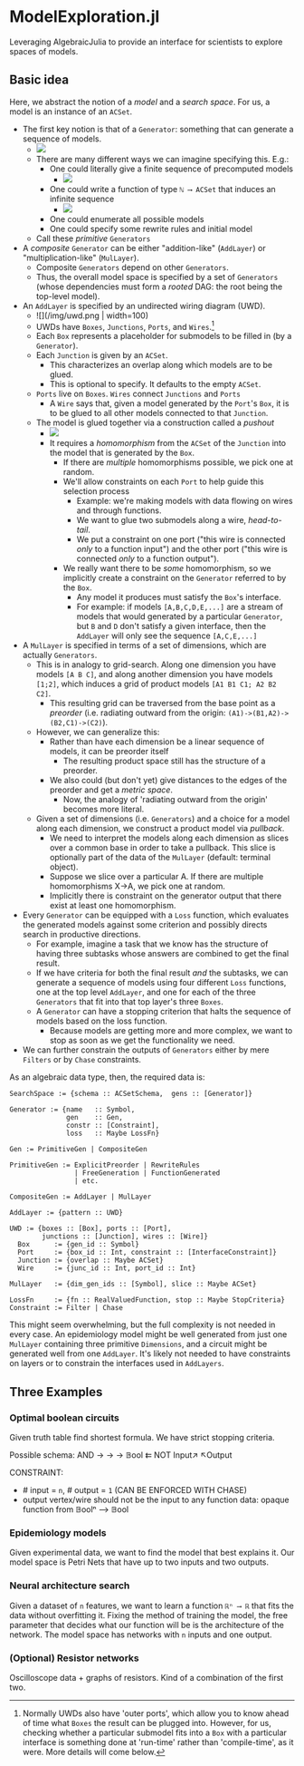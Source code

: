 # ModelExploration.jl
Leveraging AlgebraicJulia to provide an interface for scientists to explore spaces of models.

## Basic idea

Here, we abstract the notion of a *model* and a *search space*. For us, a model is an instance of an `ACSet`.

- The first key notion is that of a `Generator`: something that can generate a sequence of models.
   - ![](/img/gen.png)
   - There are many different ways we can imagine specifying this. E.g.:
       - One could literally give a finite sequence of precomputed models
           - ![](/img/preorder.png)
       - One could write a function of type `ℕ ⟶ ACSet` that induces an infinite sequence
           - ![](/img/Ncity.png)
       - One could enumerate all possible models
       - One could specify some rewrite rules and initial model
    - Call these *primitive* `Generators`
- A *composite* `Generator` can be either "addition-like" (`AddLayer`) or "multiplication-like" (`MulLayer`).
    - Composite `Generators` depend on other `Generators`.
    - Thus, the overall model space is specified by a set of `Generators` (whose dependencies must form a *rooted* DAG: the root being the top-level model).
- An `AddLayer` is specified by an undirected wiring diagram (UWD).
   - ![](/img/uwd.png | width=100)
   - UWDs have `Boxes`, `Junctions`, `Ports`, and `Wires`.[^1]
   - Each `Box` represents a placeholder for submodels to be filled in (by a `Generator`).
   - Each `Junction` is given by an `ACSet`.
       - This characterizes an overlap along which models are to be glued.
       - This is optional to specify. It defaults to the empty `ACSet`.
   - `Ports` live on `Boxes`. `Wires` connect `Junctions` and `Ports`
       - A `Wire` says that, given a model generated by the `Port`'s `Box`, it is to be glued to all other models connected to that `Junction`.
    - The model is glued together via a construction called a *pushout*
       - ![](/img/pushout.png)
       - It requires a *homomorphism* from the `ACSet` of the `Junction` into the model that is generated by the `Box`.
            - If there are *multiple* homomorphisms possible, we pick one at random.
            - We'll allow constraints on each `Port` to help guide this selection process
                - Example: we're making models with data flowing on wires and through functions.
                - We want to glue two submodels along a wire, *head-to-tail*.
                - We put a constraint on one port ("this wire is connected *only* to a function input") and the other port ("this wire is connected *only* to a function output").
            - We really want there to be *some* homomorphism, so we implicitly create a constraint on the `Generator` referred to by the `Box`.
               - Any model it produces must satisfy the `Box`'s interface.
               - For example: if models `[A,B,C,D,E,...]` are a stream of models that would generated by a particular `Generator`, but `B` and `D` don't satisfy a given interface, then the `AddLayer` will only see the sequence `[A,C,E,...]`
- A `MulLayer` is specified in terms of a set of dimensions, which are actually `Generators`.
   - This is in analogy to grid-search. Along one dimension you have models `[A B C]`, and along another dimension you have models `[1;2]`, which induces a grid of product models `[A1 B1 C1; A2 B2 C2]`.
        - This resulting grid can be traversed from the base point as a *preorder* (i.e. radiating outward from the origin: `(A1)->(B1,A2)->(B2,C1)->(C2)`).
   - However, we can generalize this:
        - Rather than have each dimension be a linear sequence of models, it can be preorder itself
            - The resulting product space still has the structure of a preorder.
        - We also could (but don't yet) give distances to the edges of the preorder and get a *metric space*.
            - Now, the analogy of 'radiating outward from the origin' becomes more literal.
   - Given a set of dimensions (i.e. `Generators`) and a choice for a model along each dimension, we construct a product model via *pullback*.
        - We need to interpret the models along each dimension as slices over a common base in order to take a pullback. This slice is optionally part of the data of the `MulLayer` (default: terminal object).
        - Suppose we slice over a particular A. If there are multiple homomorphisms X->A, we pick one at random.
        - Implicitly there is constraint on the generator output that there exist at least one homomorphism.
- Every `Generator` can be equipped with a `Loss` function, which evaluates the generated models against some criterion and possibly directs search in productive directions.
   - For example, imagine a task that we know has the structure of having three subtasks whose answers are combined to get the final result.
   - If we have criteria for both the final result *and* the subtasks, we can generate a sequence of models using four different `Loss` functions, one at the top level `AddLayer`, and one for each of the three `Generators` that fit into that top layer's three `Boxes`.
   - A `Generator` can have a stopping criterion that halts the sequence of models based on the loss function.
       - Because models are getting more and more complex, we want to stop as soon as we get the functionality we need.
- We can further constrain the outputs of `Generators` either by mere `Filters` or by `Chase` constraints.

As an algebraic data type, then, the required data is:
```
SearchSpace := {schema :: ACSetSchema,  gens :: [Generator]}

Generator := {name   :: Symbol,
              gen    :: Gen,
              constr :: [Constraint],
              loss   :: Maybe LossFn}

Gen := PrimitiveGen | CompositeGen

PrimitiveGen := ExplicitPreorder | RewriteRules
                | FreeGeneration | FunctionGenerated
                | etc.

CompositeGen := AddLayer | MulLayer

AddLayer := {pattern :: UWD}

UWD := {boxes :: [Box], ports :: [Port],
        junctions :: [Junction], wires :: [Wire]}
  Box      := {gen_id :: Symbol}
  Port     := {box_id :: Int, constraint :: [InterfaceConstraint]}
  Junction := {overlap :: Maybe ACSet}
  Wire     := {junc_id :: Int, port_id :: Int}

MulLayer   := {dim_gen_ids :: [Symbol], slice :: Maybe ACSet}

LossFn     := {fn :: RealValuedFunction, stop :: Maybe StopCriteria}
Constraint := Filter | Chase
```

This might seem overwhelming, but the full complexity is not needed in every case. An epidemiology model might be well generated from just one `MulLayer` containing three primitive `Dimensions`, and a circuit might be generated well from one `AddLayer`. It's likely not needed to have constraints on layers or to constrain the interfaces used in `AddLayers`.


[^1]: Normally UWDs also have 'outer ports', which allow you to know ahead of time what `Boxes` the result can be plugged into. However, for us, checking whether a particular submodel fits into a `Box` with a particular interface is something done at 'run-time' rather than 'compile-time', as it were. More details will come below.

## Three Examples

### Optimal boolean circuits
Given truth table find shortest formula. We have strict stopping criteria.

Possible schema:
AND -> -> -> 𝔹ool ⇇ NOT
        Input↗  ↖Output

CONSTRAINT:
- \# input = `n`, \# output = `1`  (CAN BE ENFORCED WITH CHASE)
- output vertex/wire should not be the input to any function
data: opaque function from 𝔹oolⁿ ⟶ 𝔹ool

### Epidemiology models
Given experimental data, we want to find the model that best explains it.
Our model space is Petri Nets that have up to two inputs and two outputs.


### Neural architecture search
Given a dataset of `n` features, we want to learn a function `ℝⁿ ⟶ ℝ` that fits the data without overfitting it. Fixing the method of training the model, the free parameter that decides what our function will be is the architecture of the network. The model space has networks with `n` inputs and one output.


### (Optional) Resistor networks
Oscilloscope data + graphs of resistors. Kind of a combination of the first two.


